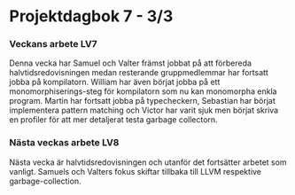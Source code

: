 # Projektdagbok 7 - 3/3

### Veckans arbete LV7
Denna vecka har Samuel och Valter främst jobbat på
att förbereda halvtidsredovisningen medan resterande
gruppmedlemmar har fortsatt jobba på kompilatorn.
William har även börjat jobba på ett monomorphiserings-steg
för kompilatorn som nu kan monomorpha enkla program. Martin
har fortsatt jobba på typecheckern, Sebastian har börjat
implementera pattern matching och Victor har varit sjuk
men börjat skriva en profiler för att mer detaljerat
testa garbage collectorn.

### Nästa veckas arbete LV8
Nästa vecka är halvtidsredovisningen och utanför det
fortsätter arbetet som vanligt. Samuels och Valters
fokus skiftar tillbaka till LLVM respektive garbage-collection.
